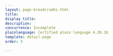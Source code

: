 ```yaml
---
layout: page-breadcrumbs.html
title: 
display_title: 
description: 
concurrence: Incomplete
plainlanguage: Certified plain language 4.20.18 
template: detail-page
order: 5 	

---
```

